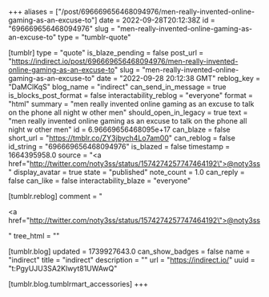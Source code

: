 +++
aliases = ["/post/696669656468094976/men-really-invented-online-gaming-as-an-excuse-to"]
date = 2022-09-28T20:12:38Z
id = "696669656468094976"
slug = "men-really-invented-online-gaming-as-an-excuse-to"
type = "tumblr-quote"

[tumblr]
type = "quote"
is_blaze_pending = false
post_url = "https://indirect.io/post/696669656468094976/men-really-invented-online-gaming-as-an-excuse-to"
slug = "men-really-invented-online-gaming-as-an-excuse-to"
date = "2022-09-28 20:12:38 GMT"
reblog_key = "DaMClKqS"
blog_name = "indirect"
can_send_in_message = true
is_blocks_post_format = false
interactability_reblog = "everyone"
format = "html"
summary = "men really invented online gaming as an excuse to talk on the phone all night w other men"
should_open_in_legacy = true
text = "men really invented online gaming as an excuse to talk on the phone all night w other men"
id = 6.96669656468095e+17
can_blaze = false
short_url = "https://tmblr.co/ZY3jbych4Lo7am00"
can_reblog = false
id_string = "696669656468094976"
is_blazed = false
timestamp = 1664395958.0
source = "<a href=\"http://twitter.com/noty3ss/status/1574274257747464192\">@noty3ss</a>"
display_avatar = true
state = "published"
note_count = 1.0
can_reply = false
can_like = false
interactability_blaze = "everyone"

[tumblr.reblog]
comment = "<p><a href=\"http://twitter.com/noty3ss/status/1574274257747464192\">@noty3ss</a></p>"
tree_html = ""

[tumblr.blog]
updated = 1739927643.0
can_show_badges = false
name = "indirect"
title = "indirect"
description = ""
url = "https://indirect.io/"
uuid = "t:PgyUJU3SA2Klwyt81UWAwQ"

[tumblr.blog.tumblrmart_accessories]
+++
